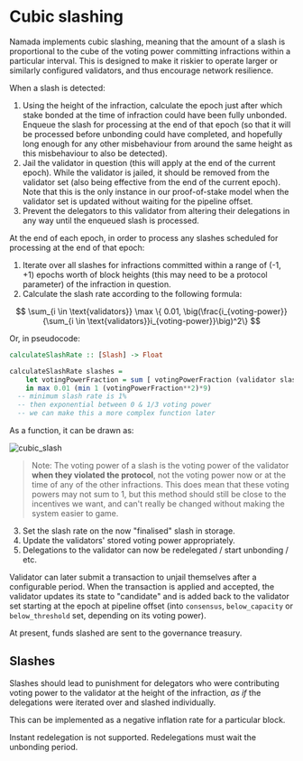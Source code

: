 # Cubic slashing

Namada implements cubic slashing, meaning that the amount of a slash is proportional to the cube of the voting power committing infractions within a particular interval. This is designed to make it riskier to operate larger or similarly configured validators, and thus encourage network resilience.

When a slash is detected:
1. Using the height of the infraction, calculate the epoch just after which stake bonded at the time of infraction could have been fully unbonded. Enqueue the slash for processing at the end of that epoch (so that it will be processed before unbonding could have completed, and hopefully long enough for any other misbehaviour from around the same height as this misbehaviour to also be detected).
2. Jail the validator in question (this will apply at the end of the current epoch). While the validator is jailed, it should be removed from the validator set (also being effective from the end of the current epoch). Note that this is the only instance in our proof-of-stake model when the validator set is updated without waiting for the pipeline offset.
3. Prevent the delegators to this validator from altering their delegations in any way until the enqueued slash is processed.

At the end of each epoch, in order to process any slashes scheduled for processing at the end of that epoch:
1. Iterate over all slashes for infractions committed within a range of (-1, +1) epochs worth of block heights (this may need to be a protocol parameter) of the infraction in question.
2. Calculate the slash rate according to the following formula:

$$ \sum_{i \in \text{validators}} \max \{ 0.01, \big(\frac{i_{voting-power}}{\sum_{i \in \text{validators}}i_{voting-power}}\big)^2\} $$

Or, in pseudocode:
<!-- I want to make these two code blocks toggleable as in  https://rdmd.readme.io/docs/code-blocks#tabbed-code-blocks but can't seem to get it to work-->
```haskell =
calculateSlashRate :: [Slash] -> Float

calculateSlashRate slashes = 
    let votingPowerFraction = sum [ votingPowerFraction (validator slash) | slash <- slashes]
	in max 0.01 (min 1 (votingPowerFraction**2)*9)
  -- minimum slash rate is 1%
  -- then exponential between 0 & 1/3 voting power
  -- we can make this a more complex function later
```
<!-- ```python
class PoS:
    def __init__(self, genesis_validators : list):
        self.update_validators(genesis_validators)
    
    def update_validators(self, new_validators):
        self.validators = new_validators
        self.total_voting_power = sum(validator.voting_power for validator in self.validators)
    
    def slash(self, slashed_validators : list):
        for slashed_validator in slashed_validators: 
            voting_power_fraction = slashed_validator.voting_power / self.total_voting_power
            slash_rate = calc_slash_rate(voting_power_fraction)
            slashed_validator.voting_power *= (1 - slash_rate)

    def get_voting_power(self):
        for i in range(min(10, len(self.validators))):
            print(self.validators[i])
    
    @staticmethod
    def calc_slash_rate(voting_power_fraction):
        slash_rate = max(0.01, (voting_power_fraction ** 2) * 9)
        return slash_rate
``` -->

As a function, it can be drawn as:

![cubic_slash](../images/cubic_slash.png)

> Note: The voting power of a slash is the voting power of the validator **when they violated the protocol**, not the voting power now or at the time of any of the other infractions. This does mean that these voting powers may not sum to 1, but this method should still be close to the incentives we want, and can't really be changed without making the system easier to game.

3. Set the slash rate on the now "finalised" slash in storage.
4. Update the validators' stored voting power appropriately.
5. Delegations to the validator can now be redelegated / start unbonding / etc.

Validator can later submit a transaction to unjail themselves after a configurable period. When the transaction is applied and accepted, the validator updates its state to "candidate" and is added back to the validator set starting at the epoch at pipeline offset (into `consensus`, `below_capacity` or `below_threshold` set, depending on its voting power).

At present, funds slashed are sent to the governance treasury. 

## Slashes

Slashes should lead to punishment for delegators who were contributing voting power to the validator at the height of the infraction, _as if_ the delegations were iterated over and slashed individually.

This can be implemented as a negative inflation rate for a particular block.

Instant redelegation is not supported. Redelegations must wait the unbonding period.

<!--## State management

Each $entry_{v,i}$ can be reference-counted by the number of delegations created during that epoch which might need to reference it. As soon as the number of delegations drops to zero, the entry can be deleted.-->